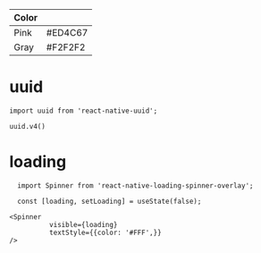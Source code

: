 | Color         |               |
| ------------- | ------------- |
| Pink  | #ED4C67  |
| Gray  | #F2F2F2  |

# uuid
```
import uuid from 'react-native-uuid';
```
```
uuid.v4()
```
# loading
```
  import Spinner from 'react-native-loading-spinner-overlay';

  const [loading, setLoading] = useState(false);

```
```
<Spinner
          visible={loading}
          textStyle={{color: '#FFF',}}
/>
```